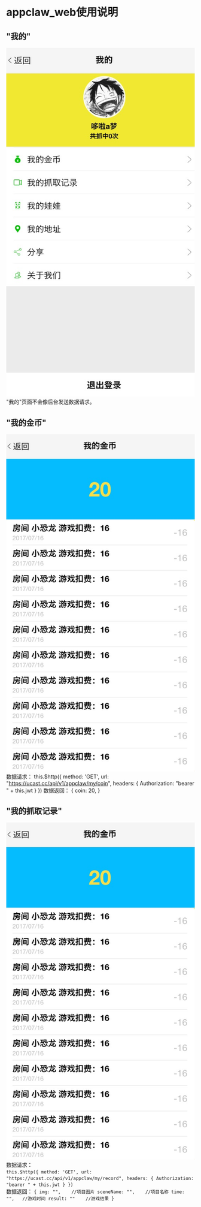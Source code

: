 # appclaw_web使用说明

## "我的"
![image](https://github.com/SleepyRabbit/img/blob/master/appclaw_web/my.jpeg)  
"我的"页面不会像后台发送数据请求。
## "我的金币"
![image](https://github.com/SleepyRabbit/img/blob/master/appclaw_web/my_coin.jpeg)  
数据请求：
this.$http({
        method: 'GET',
        url: "https://ucast.cc/api/v1/appclaw/my/coin",
        headers: {
          Authorization: "bearer " + this.jwt
        }
      })
数据返回：
{
  coin: 20,
}

## "我的抓取记录"
![image](https://github.com/SleepyRabbit/img/blob/master/appclaw_web/my_coin.jpeg)  
数据请求：   
`this.$http({
        method: 'GET',
        url: "https://ucast.cc/api/v1/appclaw/my/record",
        headers: {
          Authorization: "bearer " + this.jwt
        }
      })`  
数据返回：
`{
  img: "",    //项目图片
  sceneName: "",    //项目名称
  time: "",   //游戏时间
  result: ""    //游戏结果
}`
